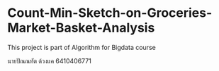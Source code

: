 # Count-Min-Sketch-on-Groceries-Market-Basket-Analysis
This project is part of Algorithm for Bigdata course

นายปัณณทัต ด้วงแค 6410406771
